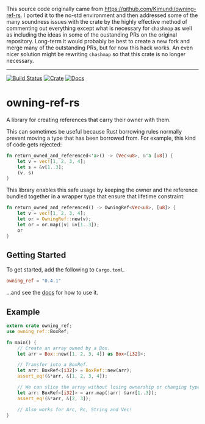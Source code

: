 This source code originally came from https://github.com/Kimundi/owning-ref-rs. I ported it to the no-std environment and then addressed some of the many soundness issues with the crate by the highly effective method of commenting out everything except what is necessary for `chashmap` as well as including the ideas in some of the oustanding PRs on the original repository. Long-term it would probably be best to create a new fork and merge many of the outstanding PRs, but for now this hack works. An even nicer solution might be rewriting `chashmap` so that this crate is no longer necessary.

---

[![Build Status](https://travis-ci.org/Kimundi/owning-ref-rs.svg)](https://travis-ci.org/Kimundi/owning-ref-rs)
[![Crate](https://img.shields.io/crates/v/owning_ref.svg)](https://crates.io/crates/owning_ref)
[![Docs](https://docs.rs/owning_ref/badge.svg)](https://docs.rs/owning_ref)

owning-ref-rs
==============

A library for creating references that carry their owner with them.

This can sometimes be useful because Rust borrowing rules normally prevent
moving a type that has been borrowed from. For example, this kind of code gets rejected:

```rust
fn return_owned_and_referenced<'a>() -> (Vec<u8>, &'a [u8]) {
    let v = vec![1, 2, 3, 4];
    let s = &v[1..3];
    (v, s)
}
```

This library enables this safe usage by keeping the owner and the reference
bundled together in a wrapper type that ensure that lifetime constraint:

```rust
fn return_owned_and_referenced() -> OwningRef<Vec<u8>, [u8]> {
    let v = vec![1, 2, 3, 4];
    let or = OwningRef::new(v);
    let or = or.map(|v| &v[1..3]);
    or
}
```

## Getting Started

To get started, add the following to `Cargo.toml`.

```toml
owning_ref = "0.4.1"
```

...and see the [docs](http://kimundi.github.io/owning-ref-rs/owning_ref/index.html) for how to use it.


## Example

```rust
extern crate owning_ref;
use owning_ref::BoxRef;

fn main() {
    // Create an array owned by a Box.
    let arr = Box::new([1, 2, 3, 4]) as Box<[i32]>;

    // Transfer into a BoxRef.
    let arr: BoxRef<[i32]> = BoxRef::new(arr);
    assert_eq!(&*arr, &[1, 2, 3, 4]);

    // We can slice the array without losing ownership or changing type.
    let arr: BoxRef<[i32]> = arr.map(|arr| &arr[1..3]);
    assert_eq!(&*arr, &[2, 3]);

    // Also works for Arc, Rc, String and Vec!
}
```
